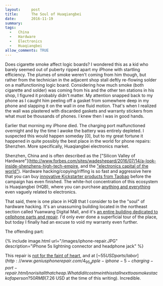```yaml
---
layout:     post
title:      The Soul of Huaqiangbei
date:       2016-11-19
summary:    
tags: 
  -   China 
  -   Hardware
  -   Electronics
  -   Huaqiangbei
allow_comments: TRUE
---
```


Does cigarette smoke affect logic boards? I wondered this as a kid who barely seemed out of puberty ripped apart my iPhone with startling efficiency. The plumes of smoke weren't coming from him though, but rather from the technician in the adjacent shop stall deftly re-flowing solder on a malfunctioning logic board. Considering how much smoke (both cigarette and solder) was coming from his and the other ten stations in his shop, I figured it probably didn't matter. My attention snapped back to my phone as I caught him peeling off a gasket from somewhere deep in my phone and slapping it on the wall in one fluid motion. That's when I realized the wall was plastered with discarded gaskets and warranty stickers from what must be thousands of phones. I knew then I was in good hands.   

Earlier that morning my iPhone died. The charging port malfunctioned overnight and by the time I awoke the battery was entirely depleted. I suspected this would happen someday [0], but to my great fortune it happened in quite possibly the best place in the world for phone repairs: Shenzhen. More specifically, Huaqiangbei electronics market.

Shenzhen, China and is often described as the ["Silicon Valley of Hardware"](http://www.forbes.com/sites/wadeshepard/2016/07/14/a-look-inside-shenzhens-high-tech-empire, and the ["electronics capital of the world"](http://makezine.com/2015/06/15/making-in-shenzhen/)). Hardware hacking/copying/riffing is so fast and aggressive here that you can buy [innovative Kickstarter products from Taobao](http://qz.com/771727/chinas-factories-in-shenzhen-can-copy-products-at-breakneck-speed-and-its-time-for-the-rest-of-the-world-to-get-over-it/) before the campaign has even finished. The white-hot concentration of this ecosystem is Huaqiangbei (HQB), where you can purchase [anything and everything](https://shift.newco.co/what-50-buys-you-at-huaqiangbei-the-worlds-most-fascinating-electronics-market-f0384d9fca32#.dogdu2rld) even vaguely related to electronics. 

That said, there is one place in HQB that I consider to be the "soul" of hardware hacking. It's an unassuming building located in the northeast section called Yuanwang Digital Mall, and it's [an entire building dedicated to cellphone parts and repair](https://www.engadget.com/2011/06/15/shenzhen-mobile-phone-market-going-deeper-inside-huaqiangbei/). I'd only ever done a superficial tour of the place, but today I finally had an excuse to void my warranty even further. 

The offending part:

{% include image.html url="/images/iphone-repair.JPG" description="iPhone 5s lightning connector and headphone jack" %}

This repair is [not for the faint of heart](https://www.ifixit.com/Guide/iPhone+5s+Lightning+Connector+Replacement/20261), and at [~$55 USD parts/labor](http://www.geniusphonerepair.com/4_95_apple-iphone-5-charging-port-repair.html) nor is it all that cheap. What did it cost me in this stall next to a smoke stack of a person? 50 RMB ($7.26 USD at the time of this writing). Incredible. 